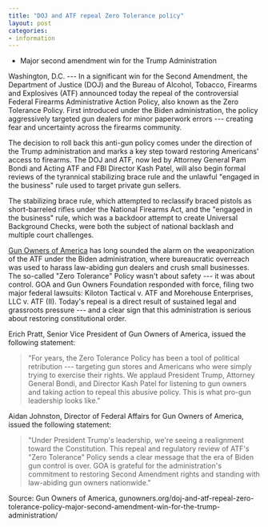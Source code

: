 ```yaml
---
title: "DOJ and ATF repeal Zero Tolerance policy"
layout: post
categories:
- information
---
```


- Major second amendment win for the Trump Administration

Washington, D.C. --- In a significant win for the Second Amendment, the Department of Justice (DOJ) and the Bureau of Alcohol, Tobacco, Firearms and Explosives (ATF) announced today the repeal of the controversial Federal Firearms Administrative Action Policy, also known as the Zero Tolerance Policy. First introduced under the Biden administration, the policy aggressively targeted gun dealers for minor paperwork errors --- creating fear and uncertainty across the firearms community.

The decision to roll back this anti-gun policy comes under the direction of the Trump administration and marks a key step toward restoring Americans' access to firearms. The DOJ and ATF, now led by Attorney General Pam Bondi and Acting ATF and FBI Director Kash Patel, will also begin formal reviews of the tyrannical stabilizing brace rule and the unlawful "engaged in the business" rule used to target private gun sellers.

The stabilizing brace rule, which attempted to reclassify braced pistols as short-barreled rifles under the National Firearms Act, and the "engaged in the business" rule, which was a backdoor attempt to create Universal Background Checks, were both the subject of national backlash and multiple court challenges.

[Gun Owners of America](https://www.gunowners.org) has long sounded the alarm on the weaponization of the ATF under the Biden administration, where bureaucratic overreach was used to harass law-abiding gun dealers and crush small businesses. The so-called "Zero Tolerance" Policy wasn't about safety --- it was about control. GOA and Gun Owners Foundation responded with force, filing two major federal lawsuits: Kiloton Tactical v. ATF and Morehouse Enterprises, LLC v. ATF (II). Today's repeal is a direct result of sustained legal and grassroots pressure --- and a clear sign that this administration is serious about restoring constitutional order.

Erich Pratt, Senior Vice President of Gun Owners of America, issued the following statement:

> "For years, the Zero Tolerance Policy has been a tool of political retribution --- targeting gun stores and Americans who were simply trying to exercise their rights. We applaud President Trump, Attorney General Bondi, and Director Kash Patel for listening to gun owners and taking action to repeal this abusive policy. This is what pro-gun leadership looks like."

Aidan Johnston, Director of Federal Affairs for Gun Owners of America, issued the following statement:

> "Under President Trump's leadership, we're seeing a realignment toward the Constitution. This repeal and regulatory review of ATF's "Zero Tolerance" Policy sends a clear message that the era of Biden gun control is over. GOA is grateful for the administration's commitment to restoring Second Amendment rights and standing with law-abiding gun owners nationwide."

Source: Gun Owners of America, gunowners.org/doj-and-atf-repeal-zero-tolerance-policy-major-second-amendment-win-for-the-trump-administration/
